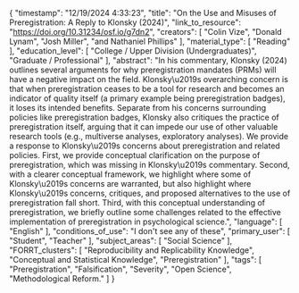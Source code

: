 {
    "timestamp": "12/19/2024 4:33:23",
    "title": "On the Use and Misuses of Preregistration: A Reply to Klonsky (2024)",
    "link_to_resource": "https://doi.org/10.31234/osf.io/g7dn2",
    "creators": [
        "Colin Vize",
        "Donald Lynam",
        "Josh Miller",
        "and Nathaniel Phillips"
    ],
    "material_type": [
        "Reading"
    ],
    "education_level": [
        "College / Upper Division (Undergraduates)",
        "Graduate / Professional"
    ],
    "abstract": "In his commentary, Klonsky (2024) outlines several arguments for why preregistration mandates (PRMs) will have a negative impact on the field. Klonsky\u2019s overarching concern is that when preregistration ceases to be a tool for research and becomes an indicator of quality itself (a primary example being preregistration badges), it loses its intended benefits. Separate from his concerns surrounding policies like preregistration badges, Klonsky also critiques the practice of preregistration itself, arguing that it can impede our use of other valuable research tools (e.g., multiverse analyses, exploratory analyses). We provide a response to Klonsky\u2019s concerns about preregistration and related policies. First, we provide conceptual clarification on the purpose of preregistration, which was missing in Klonsky\u2019s commentary. Second, with a clearer conceptual framework, we highlight where some of Klonsky\u2019s concerns are warranted, but also highlight where Klonsky\u2019s concerns, critiques, and proposed alternatives to the use of preregistration fall short. Third, with this conceptual understanding of preregistration, we briefly outline some challenges related to the effective implementation of preregistration in psychological science.",
    "language": [
        "English"
    ],
    "conditions_of_use": "I don't see any of these",
    "primary_user": [
        "Student",
        "Teacher"
    ],
    "subject_areas": [
        "Social Science"
    ],
    "FORRT_clusters": [
        "Reproducibility and Replicability Knowledge",
        "Conceptual and Statistical Knowledge",
        "Preregistration"
    ],
    "tags": [
        "Preregistration",
        "Falsification",
        "Severity",
        "Open Science",
        "Methodological Reform."
    ]
}
